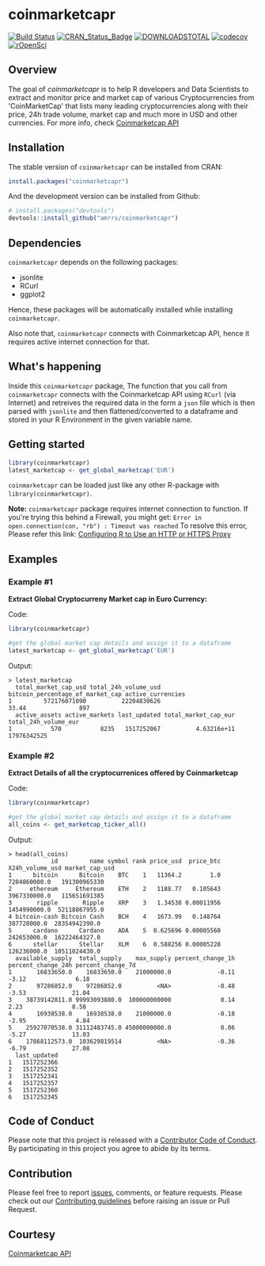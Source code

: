 # coinmarketcapr

[![Build Status](https://travis-ci.org/amrrs/coinmarketcapr.svg?branch=master)](https://travis-ci.org/amrrs/coinmarketcapr) [![CRAN\_Status\_Badge](http://www.r-pkg.org/badges/version/coinmarketcapr)](https://cran.r-project.org/package=coinmarketcapr) [![DOWNLOADSTOTAL](https://cranlogs.r-pkg.org/badges/grand-total/coinmarketcapr)](https://cranlogs.r-pkg.org/badges/grand-total/coinmarketcapr) [![codecov](https://codecov.io/gh/amrrs/coinmarketcapr/branch/master/graph/badge.svg)](https://codecov.io/gh/amrrs/coinmarketcapr) [![rOpenSci](https://badges.ropensci.org/172_status.svg)](https://github.com/ropensci/onboarding/issues/172)

Overview
--------
The goal of *coinmarketcapr* is to help R developers and Data Scientists to extract and monitor price and market cap of various Cryptocurrencies from 'CoinMarketCap' that lists many leading cryptocurrencies along with their price, 24h trade volume, market cap and much more in USD and other currencies. For more info, check [Coinmarketcap API](https://coinmarketcap.com/api/)


Installation
------------

The stable version of ```coinmarketcapr``` can be installed from CRAN:

```r
install.packages("coinmarketcapr")
```

And the development version can be installed from Github:

``` r
# install.packages("devtools")
devtools::install_github("amrrs/coinmarketcapr")
```

Dependencies
------------

`coinmarketcapr` depends on the following packages:

* jsonlite
* RCurl
* ggplot2

Hence, these packages will be automatically installed while installing `coinmarketcapr`.

Also note that, `coinmarketcapr` connects with Coinmarketcap API, hence it requires active internet connection for that. 


What's happening
----------------

Inside this `coinmarketcapr` package, The function that you call from `coinmarketcapr` connects with the Coinmarketcap API using `RCurl` (via Internet) and retreives the required data in the form a `json` file which is then parsed with `jsonlite` and then flattened/converted to a dataframe and stored in your R Environment in the given variable name. 

Getting started
---------------

``` r
library(coinmarketcapr)
latest_marketcap <- get_global_marketcap('EUR')
```

```coinmarketcapr``` can be loaded just like any other R-package with ```library(coinmarketcapr)```.

**Note:** `coinmarketcapr` package requires internet connection to function. If you're trying this behind a Firewall, you might get:
```Error in open.connection(con, "rb") : Timeout was reached```
To resolve this error, Please refer this link: [Configuring R to Use an HTTP or HTTPS Proxy](https://support.rstudio.com/hc/en-us/articles/200488488-Configuring-R-to-Use-an-HTTP-or-HTTPS-Proxy)

Examples
---------------

### Example #1

**Extract Global Cryptocurreny Market cap in Euro Currency:**

Code:
```r
library(coinmarketcapr)

#get the global market cap details and assign it to a dataframe
latest_marketcap <- get_global_marketcap('EUR')
```

Output:
```
> latest_marketcap
  total_market_cap_usd total_24h_volume_usd bitcoin_percentage_of_market_cap active_currencies
1         572176071090          22204830626                            33.44               897
  active_assets active_markets last_updated total_market_cap_eur total_24h_volume_eur
1           570           8235   1517252067          4.63216e+11          17976342525
```

### Example #2

**Extract Details of all the cryptocurrenices offered by Coinmarketcap**

Code:
```r
library(coinmarketcapr)

#get the global market cap details and assign it to a dataframe
all_coins <- get_marketcap_ticker_all()
```

Output:
```
> head(all_coins)
            id         name symbol rank price_usd  price_btc X24h_volume_usd market_cap_usd
1      bitcoin      Bitcoin    BTC    1   11364.2        1.0    7204860000.0   191300965330
2     ethereum     Ethereum    ETH    2   1188.77   0.105643    3967330000.0   115651691385
3       ripple       Ripple    XRP    3   1.34538 0.00011956    1454990000.0  52118867955.0
4 bitcoin-cash Bitcoin Cash    BCH    4   1673.99   0.148764     387728000.0  28354942390.0
5      cardano      Cardano    ADA    5  0.625696 0.00005560     242653000.0  16222464327.0
6      stellar      Stellar    XLM    6  0.588256 0.00005228     126236000.0  10511024430.0
  available_supply  total_supply    max_supply percent_change_1h percent_change_24h percent_change_7d
1       16833650.0    16833650.0    21000000.0             -0.11              -3.12              6.18
2       97286852.0    97286852.0          <NA>             -0.48              -3.53             21.04
3    38739142811.0 99993093880.0  100000000000              0.14               2.23              8.58
4       16938538.0    16938538.0    21000000.0             -0.18              -2.95              4.84
5    25927070538.0 31112483745.0 45000000000.0              0.06              -5.27             13.03
6    17868112573.0  103629819514          <NA>             -0.36              -6.79             27.08
  last_updated
1   1517252366
2   1517252352
3   1517252341
4   1517252357
5   1517252360
6   1517252345
```

Code of Conduct
---------------
Please note that this project is released with a [Contributor Code of Conduct](CONDUCT.md). By participating in this project you agree to abide by its terms.

Contribution
---------------
Please feel free to report [issues](https://github.com/amrrs/coinmarketcapr/issues/new), comments, or feature requests. Please check out our [Contributing guidelines](CONTRIBUTING.md) before raising an issue or Pull Request. 

Courtesy
---------------
[Coinmarketcap API](https://coinmarketcap.com/api/)
